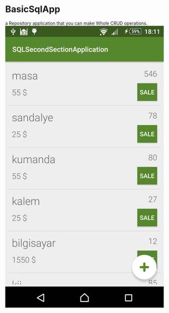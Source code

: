 # BasicSqlApp
a Repository application that
you can make Whole CRUD operations.
<img src="https://github.com/haliltprkk/BasicSqlApp/blob/master/images/sqlBasic.png"/>
